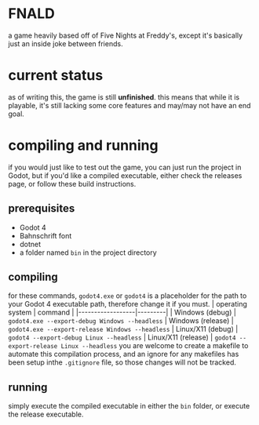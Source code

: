 # FNALD
a game heavily based off of Five Nights at Freddy's, except it's basically just an inside joke between friends.

# current status
as of writing this, the game is still **unfinished**. this means that while it is playable, it's still lacking some core features and may/may not have an end goal.

# compiling and running
if you would just like to test out the game, you can just run the project in Godot, but if you'd like a compiled executable, either check the releases page, or follow these build instructions.

## prerequisites
- Godot 4 
- Bahnschrift font
- dotnet
- a folder named `bin` in the project directory

## compiling
for these commands, `godot4.exe` or `godot4` is a placeholder for the path to your Godot 4 executable path, therefore change it if you must.
| operating system | command |
|------------------|---------|
| Windows (debug) | `godot4.exe --export-debug Windows --headless`
| Windows (release) | `godot4.exe --export-release Windows --headless`
| Linux/X11 (debug) | `godot4 --export-debug Linux --headless`
| Linux/X11 (release) | `godot4 --export-release Linux --headless`
you are welcome to create a makefile to automate this compilation process, and an ignore for any makefiles has been setup inthe `.gitignore` file, so those changes will not be tracked.

## running
simply execute the compiled executable in either the `bin` folder, or execute the release executable.
